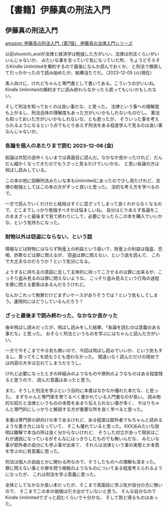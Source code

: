 # 【書籍】伊藤真の刑法入門

## 伊藤真の刑法入門

[amazon: 伊藤真の刑法入門（第7版） 伊藤真の法律入門シリーズ ](https://amzn.to/4m79eYx)

以前shunichi_araiが法律と経済学は勉強した方がいい、法律は刑法くらいがいいんじゃないか、
みたいな事を言っていて気になっていた所、
ちょうどそろそろKindle Unlimitedを解約するので最後になんか読んでおくか、
と刑法で検索して引っかかったので読み始めたが、結構当たりだ。（2023-12-05 (火)現在）

素人向けに、けれどちゃんと専門書として書いてある。こういうのがいいね。
Kindle Unlimitedの解約までに読み終わらなかったら買ってもいいかもしれない。

そして刑法を知っておくのは良い事だな、と思った。
法律という事への理解度も上がるし、刑法自体の理解度もあった方がいいかもしれないものだし。
憲法も知っておいた方がいいかもしれないな、とも思ったが、
そういった事を考えられるようになるという点でもとりあえず刑法をある程度学んで見るのは良い事なんじゃないか。

### 各論を個人のあたりまで読む 2023-12-08 (金)

総論は共犯の途中くらいまでは真面目に読んだ。なかなか良かったけれど、だんだん細かくなってきたのでもうざっと見るだけでいいかな、
と思い各論の方は飛ばし読みしている。

この本の他に図解刑法みたいな本もUnlimitedにあったので少し見たけれど、法律の勉強としてはこの本の方がずっと良いと思った。
法的な考え方を学べるので。

一方で読んでいくだけだと結局はすぐに混ざってしまって良くわからなくなるので、どこまでしっかり勉強すべきかは悩ましいね。
自分はとりあえず各論をこのままざっと最後まで見て終わりにして、必要になったらこの本を購入でいいかな、という気持ちになった。

### 財物以外は窃盗にならない、という話

情報などは財物にはならず財産上の利益という扱いで、財産上の利益は強盗、恐喝、詐欺などは罪に問えるが、
窃盗は罪に問えない、という話を読んで、
これで大丈夫なのだろうか？という気分になる。

ようするに持ち主の意図に反して主体的に持ってこさせるのは罪に出来るが、こっそり盗み見るのは罪に問えないような。
こっそり盗み見るという行為の過程を罪に問える要素はあるんだろうけれど。

なんかこれって無罪だけどまずいケースがありそうでは？という気もしてしまう。運用的にはどうしているんだろう？

### ざっと最後まで読み終わった、なかなか良かった

後半飛ばし読みだったが、飛ばし読みをした結果、「各論を読むのは意義のある事だな」と思った。
おそらく刑法というものを学ぶにはちゃんと読んだ方がいい。

一方で今そこまでやる気も無いので、今回は飛ばし読みでいいか、という気もするし、買ってそこを読もうとも思わなかった。
間違いなく読んだだけの現状では内容の大半は忘れてしまうだろうし。

けれど必要になったときの枠組みのようなものや原則のようなものはある程度残ると思うので、
読んだ意義はあったと思う。

また、そうした刑法を学ぶという目的に本書はなかなか優れた本だな、と思った。
まずちゃんと専門家を育てるべく書かれている入門書なのが良い。
読み物的な奴だと法律というものの本質をあまり伝えられない事が多く、
やはりちゃんと専門的にしっかりと解説する方が重要な所を良く学べると思った。

本書は専門家の卵向けの本であるけれど、ある程度は部外者でもちゃんと読めるような書き方にはなっていて、
そこも優れていると思った。XXX派みたいな説明は難解で本当の所は良く分からないけれど、
そうした対立があって現状はこれが通説になっているがそんなにはっきりしたものでも無いんだな、
みたいな事が部外者の自分にも学ぶ事が出来て、
それらは法律という事の実態とか本質を学ぶのに有意義に思った。

刑法は個人の自由とかに関わる所なので、そうしたものへの理解も深まった。
罪に問えない事とか罪を問う根拠のようなものについてある程度考えられるようになったが、
これは刑法を学ぶ意義に思った。

全体としてなかなか良い本だったが、そこまで真面目に学ぶ気が自分の方に無いので、
そこまでこの本の価値は引き出せていないと思う。
そんな自分なのでKindle Unlimitedでざっと読むくらいで十分かな。
そして割と得るものはあった。
